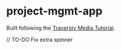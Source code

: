 # project-mgmt-app

Built following the [Traversty Media Tutorial](https://www.youtube.com/watch?v=BcLNfwF04Kw&t=13s).

// TO-DO
Fix extra spinner
